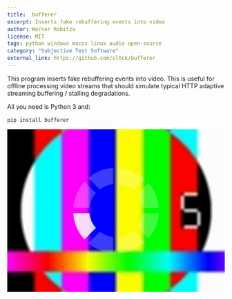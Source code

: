 ```yaml
---
title:  bufferer
excerpt: Inserts fake rebuffering events into video
author: Werner Robitza
license: MIT
tags: python windows macos linux audio open-source
category: "Subjective Test Software"
external_link: https://github.com/slhck/bufferer
---
```


This program inserts fake rebuffering events into video. This is useful for offline processing video streams that should simulate typical HTTP adaptive streaming buffering / stalling degradations.

All you need is Python 3 and:

    pip install bufferer

![](https://github.com/slhck/bufferer/raw/master/preview.gif)